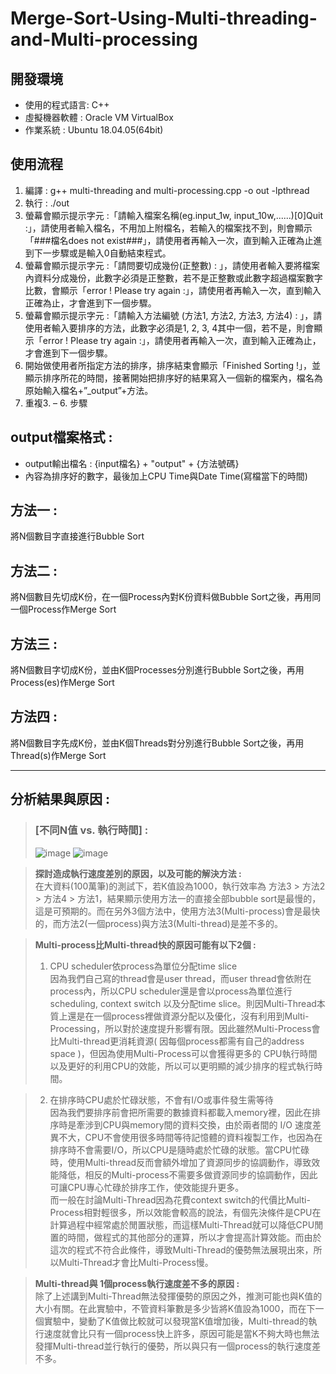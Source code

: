# Merge-Sort-Using-Multi-threading-and-Multi-processing

## 開發環境
- 使用的程式語言: C++
- 虛擬機器軟體 : Oracle VM VirtualBox
- 作業系統 : Ubuntu 18.04.05(64bit)

## 使用流程
1. 編譯 : g++ multi-threading and multi-processing.cpp -o out -lpthread
2. 執行 : ./out
3. 螢幕會顯示提示字元 :「請輸入檔案名稱(eg.input_1w, input_10w,......)[0]Quit :」，請使用者輸入檔名，不用加上附檔名，若輸入的檔案找不到，則會顯示「###檔名does not exist###」，請使用者再輸入一次，直到輸入正確為止進到下一步驟或是輸入0自動結束程式。
4. 螢幕會顯示提示字元 :「請問要切成幾份(正整數) : 」，請使用者輸入要將檔案內資料分成幾份，此數字必須是正整數，若不是正整數或此數字超過檔案數字比數，會顯示「error ! Please try again :」，請使用者再輸入一次，直到輸入正確為止，才會進到下一個步驟。
5. 螢幕會顯示提示字元 :「請輸入方法編號 (方法1, 方法2, 方法3, 方法4) :  」，請使用者輸入要排序的方法，此數字必須是1, 2, 3, 4其中一個，若不是，則會顯示「error ! Please try again :」，請使用者再輸入一次，直到輸入正確為止，才會進到下一個步驟。
6. 開始做使用者所指定方法的排序，排序結束會顯示「Finished Sorting !」，並顯示排序所花的時間，接著開始把排序好的結果寫入一個新的檔案內，檔名為原始輸入檔名+”_output”+方法。
7. 重複3. – 6. 步驟

## output檔案格式 : 
- output輸出檔名 : {input檔名} + "output" + {方法號碼}
- 內容為排序好的數字，最後加上CPU Time與Date Time(寫檔當下的時間)

## 方法一 : 
將N個數目字直接進行Bubble Sort

## 方法二 :
將N個數目先切成K份，在一個Process內對K份資料做Bubble Sort之後，再用同一個Process作Merge Sort

## 方法三 : 
將N個數目字切成K份，並由K個Processes分別進行Bubble Sort之後，再用Process(es)作Merge Sort

## 方法四 : 
將N個數目字先成K份，並由K個Threads對分別進行Bubble Sort之後，再用Thread(s)作Merge Sort

---
## 分析結果與原因 : 
> ### **[不同N值 vs. 執行時間] :**  
> ![image](https://github.com/YunTing-Lee/Merge-Sort-Using-Multi-threading-and-Multi-processing/blob/main/Picture/Time%20spent%20in%20different%20methods%20for%20different%20numbers%20of%20data(K%3D1000).png)
> ![image](https://github.com/YunTing-Lee/Merge-Sort-Using-Multi-threading-and-Multi-processing/blob/main/Picture/line%20chart%20_time%20spent%20in%20different%20methods%20for%20different%20numbers%20of%20data(K%3D1000).png)

> **探討造成執行速度差別的原因，以及可能的解決方法 :**  
在大資料(100萬筆)的測試下，若K值設為1000，執行效率為 方法3 > 方法2 > 方法4 > 方法1，結果顯示使用方法一的直接全部bubble sort是最慢的，這是可預期的。而在另外3個方法中，使用方法3(Multi-process)會是最快的，而方法2(一個process)與方法3(Multi-thread)是差不多的。


> **Multi-process比Multi-thread快的原因可能有以下2個 :**
> 1. CPU scheduler依process為單位分配time slice  
	因為我們自己寫的thread會是user thread，而user thread會依附在process內，所以CPU scheduler還是會以process為單位進行scheduling, context switch 以及分配time slice。則因Multi-Thread本質上還是在一個process裡做資源分配以及優化，沒有利用到Multi-Processing，所以對於速度提升影響有限。因此雖然Multi-Process會比Multi-thread更消耗資源( 因每個process都需有自己的address space )，但因為使用Multi-Process可以會獲得更多的 CPU執行時間以及更好的利用CPU的效能，所以可以更明顯的減少排序的程式執行時間。

> 2. 在排序時CPU處於忙碌狀態，不會有I/O或事件發生需等待  
	因為我們要排序前會把所需要的數據資料都載入memory裡，因此在排序時是牽涉到CPU與memory間的資料交換，由於兩者間的 I/O 速度差異不大，CPU不會使用很多時間等待記憶體的資料複製工作，也因為在排序時不會需要I/O，所以CPU是隨時處於忙碌的狀態。當CPU忙碌時，使用Multi-thread反而會額外增加了資源同步的協調動作，導致效能降低，相反的Multi-process不需要多做資源同步的協調動作，因此可讓CPU專心忙碌於排序工作，使效能提升更多。  
	而一般在討論Multi-Thread因為花費context switch的代價比Multi-Process相對輕很多，所以效能會較高的說法，有個先決條件是CPU在計算過程中經常處於閒置狀態，而這樣Multi-Thread就可以降低CPU閒置的時間，做程式的其他部分的運算，所以才會提高計算效能。而由於這次的程式不符合此條件，導致Multi-Thread的優勢無法展現出來，所以Multi-Thread才會比Multi-Process慢。  

> **Multi-thread與 1個process執行速度差不多的原因 :**  
> 除了上述講到Multi-Thread無法發揮優勢的原因之外，推測可能也與K值的大小有關。在此實驗中，不管資料筆數是多少皆將K值設為1000，而在下一個實驗中，變動了K值做比較就可以發現當K值增加後，Multi-thread的執行速度就會比只有一個process快上許多，原因可能是當K不夠大時也無法發揮Multi-thread並行執行的優勢，所以與只有一個process的執行速度差不多。
